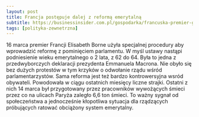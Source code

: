 ```yaml
---
layout: post
title: Francja postępuje dalej z reformą emerytalną
subtitle: https://businessinsider.com.pl/gospodarka/francuska-premier-gra-va-banque-w-sprawie-emerytur-chce-ominac-parlament/9dl78xq
tags: [polityka-zewnetrzna]
---
```


16 marca premier Francji Elisabeth Borne użyła specjalnej procedury aby wprowadzić reformę z pominięciem parlamentu. W myśl ustawy nastąpi podniesienie wieku emerytalnego o 2 lata, z 62 do 64. Była to jedna z przedwyborczych deklaracji prezydenta Emmanuela Macrona. Nie obyło się bez dużych protestów w tym krzyków o odwołanie rządu wśród parlamentarzystów. Sama reforma jest też bardzo kontrowersyjna wsród obywateli. Powodowała w ciągu ostatnich miesięcy liczne strajki. Ostatni z nich 14 marca był przygotowany przez pracowników wywożących śmieci przez co na ulicach Paryża zaległo 6,6 ton śmieci. To ważny sygnał od społeczeństwa a jednocześnie kłopotliwa sytuacja dla rządzących próbujących ratować obciążony system emerytalny.
